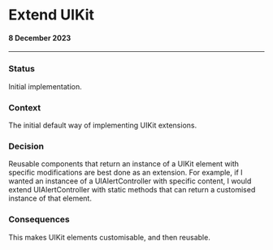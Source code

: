 #  Extend UIKit
#### 8 December 2023
---

### Status
Initial implementation.

### Context
The initial default way of implementing UIKit extensions.

### Decision
Reusable components that return an instance of a UIKit element with specific modifications are best done as an extension. For example, if I wanted an instancee of a UIAlertController with specific content, I would extend UIAlertController with static methods that can return a customised instance of that element.

### Consequences
This makes UIKit elements customisable, and then reusable.

    


